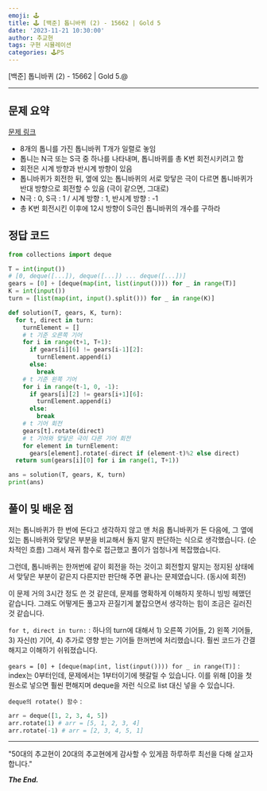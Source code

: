 ```yaml
---
emoji: 🕹️
title: 🕹️ [백준] 톱니바퀴 (2) - 15662 | Gold 5
date: '2023-11-21 10:30:00'
author: 추교현
tags: 구현 시뮬레이션
categories: 🕹️PS
---
```


[백준] 톱니바퀴 (2) - 15662 | Gold 5.@

---

## 문제 요약

[문제 링크](https://www.acmicpc.net/problem/15662)

- 8개의 톱니를 가진 톱니바퀴 T개가 일렬로 놓임
- 톱니는 N극 또는 S극 중 하나를 나타내며, 톱니바퀴를 총 K번 회전시키려고 함
- 회전은 시계 방향과 반시계 방향이 있음
- 톱니바퀴가 회전한 뒤, 옆에 있는 톱니바퀴의 서로 맞닿은 극이 다르면 톱니바퀴가 반대 방향으로 회전할 수 있음 (극이 같으면, 그대로)
- N극 : 0, S극 : 1 / 시계 방향 : 1, 반시계 방향 : -1
- 총 K번 회전시킨 이후에 12시 방향이 S극인 톱니바퀴의 개수를 구하라

## 정답 코드

```python
from collections import deque

T = int(input())
# [0, deque([...]), deque([...]) ... deque([...])]
gears = [0] + [deque(map(int, list(input()))) for _ in range(T)]
K = int(input())
turn = [list(map(int, input().split())) for _ in range(K)]

def solution(T, gears, K, turn):
  for t, direct in turn:
    turnElement = []
    # t 기준 오른쪽 기어
    for i in range(t+1, T+1):
      if gears[i][6] != gears[i-1][2]:
        turnElement.append(i)
      else:
        break
    # t 기준 왼쪽 기어
    for i in range(t-1, 0, -1):
      if gears[i][2] != gears[i+1][6]:
        turnElement.append(i)
      else:
        break
    # t 기어 회전
    gears[t].rotate(direct)
    # t 기어와 맞닿은 극이 다른 기어 회전
    for element in turnElement:
      gears[element].rotate(-direct if (element-t)%2 else direct)
  return sum(gears[i][0] for i in range(1, T+1))

ans = solution(T, gears, K, turn)
print(ans)
```

## 풀이 및 배운 점

저는 톱니바퀴가 한 번에 돈다고 생각하지 않고 맨 처음 톱니바퀴가 돈 다음에, 그 옆에 있는 톱니바퀴와 맞닿은 부분을 비교해서 돌지 말지 판단하는 식으로 생각했습니다. (순차적인 흐름) 그래서 재귀 함수로 접근했고 풀이가 엄청나게 복잡했습니다.

그런데, 톱니바퀴는 한꺼번에 같이 회전을 하는 것이고 회전할지 말지는 정지된 상태에서 맞닿은 부분이 같은지 다른지만 판단해 주면 끝나는 문제였습니다. (동시에 회전)

이 문제 거의 3시간 정도 쓴 것 같은데, 문제를 명확하게 이해하지 못하니 빙빙 헤맸던 같습니다. 그래도 어떻게든 풀고자 끈질기게 붙잡으면서 생각하는 힘이 조금은 길러진 것 같습니다.

`for t, direct in turn:` : 하나의 turn에 대해서 1) 오른쪽 기어들, 2) 왼쪽 기어들, 3) 자신(t) 기어, 4) 추가로 영향 받는 기어들 한꺼번에 처리했습니다. 훨씬 코드가 간결해지고 이해하기 쉬워졌습니다.

`gears = [0] + [deque(map(int, list(input()))) for _ in range(T)]` : index는 0부터인데, 문제에서는 1부터이기에 헷갈릴 수 있습니다. 이를 위해 [0]을 첫 원소로 넣으면 훨씬 편해지며 deque을 저런 식으로 list 대신 넣을 수 있습니다.

`deque의 rotate() 함수` :

```python
arr = deque([1, 2, 3, 4, 5])
arr.rotate(1) # arr = [5, 1, 2, 3, 4]
arr.rotate(-1) # arr = [2, 3, 4, 5, 1]
```

---

"50대의 추교현이 20대의 추교현에게 감사할 수 있게끔 하루하루 최선을 다해 살고자 합니다."

**_The End._**
